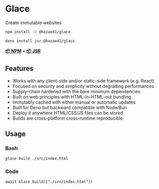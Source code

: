 # Glace

Create immutable websites

```bash
npm install -D @hazae41/glace
```

```bash
deno install jsr:@hazae41/glace
```

[**📦 NPM**](https://www.npmjs.com/package/@hazae41/glace) • [**📦 JSR**](https://jsr.io/@hazae41/glace)

## Features

- Works with any client-side and/or static-side framework (e.g. React)
- Focused on security and simplicity without degrading performances
- Supply-chain hardened with the bare minimum dependencies
- Built on web principles with HTML-in-HTML-out bundling
- Immutably cached with either manual or automatic updates
- Built for Deno but backward compatible with Node/Bun
- Deploy it anywhere HTML/CSS/JS files can be stored
- Builds are cross-platform cross-runtime reproducible

## Usage

### Bash 

```bash
glace build ./src/index.html
```

### Code

```tsx
await Glace.build(["./src/index.html"])
```